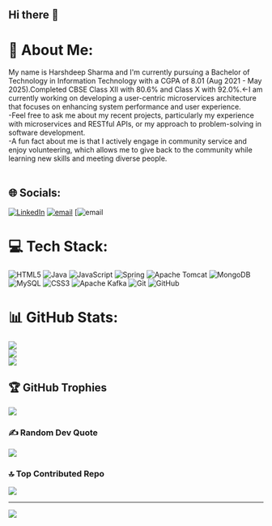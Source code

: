 ## Hi there 👋
# 💫 About Me:
My name is Harshdeep Sharma and I'm currently pursuing a Bachelor of Technology in Information Technology with a CGPA of 8.01 (Aug 2021 - May 2025).Completed CBSE Class XII with 80.6% and Class X with 92.0%.<-I am currently working on developing a user-centric microservices architecture that focuses on enhancing system performance and user experience.<br>-Feel free to ask me about my recent projects, particularly my experience with microservices and RESTful APIs, or my approach to problem-solving in software development.<br>-A fun fact about me is that I actively engage in community service and enjoy volunteering, which allows me to give back to the community while learning new skills and meeting diverse people.<br><br>


## 🌐 Socials:
[![LinkedIn](https://img.shields.io/badge/LinkedIn-%230077B5.svg?logo=linkedin&logoColor=white)](https://linkedin.com/in/https://www.linkedin.com/in/harshdeep-sharma-600899250/)
[![email](https://img.shields.io/badge/Email-D14836?logo=gmail&logoColor=white)](mailto:sharmaharshdeep6@gmail.com) 
[![email](https://harshdeepsharmaportfolio.netlify.app/) 
# 💻 Tech Stack:
![HTML5](https://img.shields.io/badge/html5-%23E34F26.svg?style=for-the-badge&logo=html5&logoColor=white) ![Java](https://img.shields.io/badge/java-%23ED8B00.svg?style=for-the-badge&logo=openjdk&logoColor=white) ![JavaScript](https://img.shields.io/badge/javascript-%23323330.svg?style=for-the-badge&logo=javascript&logoColor=%23F7DF1E) ![Spring](https://img.shields.io/badge/spring-%236DB33F.svg?style=for-the-badge&logo=spring&logoColor=white) ![Apache Tomcat](https://img.shields.io/badge/apache%20tomcat-%23F8DC75.svg?style=for-the-badge&logo=apache-tomcat&logoColor=black) ![MongoDB](https://img.shields.io/badge/MongoDB-%234ea94b.svg?style=for-the-badge&logo=mongodb&logoColor=white) ![MySQL](https://img.shields.io/badge/mysql-4479A1.svg?style=for-the-badge&logo=mysql&logoColor=white) ![CSS3](https://img.shields.io/badge/css3-%231572B6.svg?style=for-the-badge&logo=css3&logoColor=white) ![Apache Kafka](https://img.shields.io/badge/Apache%20Kafka-000?style=for-the-badge&logo=apachekafka) ![Git](https://img.shields.io/badge/git-%23F05033.svg?style=for-the-badge&logo=git&logoColor=white) ![GitHub](https://img.shields.io/badge/github-%23121011.svg?style=for-the-badge&logo=github&logoColor=white)
# 📊 GitHub Stats:
![](https://github-readme-stats.vercel.app/api?username=Harshdeepsharma2003&theme=dark&hide_border=false&include_all_commits=true&count_private=true)<br/>
![](https://github-readme-streak-stats.herokuapp.com/?user=Harshdeepsharma2003&theme=dark&hide_border=false)<br/>
![](https://github-readme-stats.vercel.app/api/top-langs/?username=Harshdeepsharma2003&theme=dark&hide_border=false&include_all_commits=true&count_private=true&layout=compact)

## 🏆 GitHub Trophies
![](https://github-profile-trophy.vercel.app/?username=Harshdeepsharma2003&theme=radical&no-frame=false&no-bg=false&margin-w=4)

### ✍️ Random Dev Quote
![](https://quotes-github-readme.vercel.app/api?type=horizontal&theme=radical)

### 🔝 Top Contributed Repo
![](https://github-contributor-stats.vercel.app/api?username=Harshdeepsharma2003&limit=5&theme=dark&combine_all_yearly_contributions=true)

---
[![](https://visitcount.itsvg.in/api?id=Harshdeepsharma2003&icon=0&color=0)](https://visitcount.itsvg.in)

<!-- Proudly created with GPRM ( https://gprm.itsvg.in ) -->

<!--
**Harshdeepsharma2003/Harshdeepsharma2003** is a ✨ _special_ ✨ repository because its `README.md` (this file) appears on your GitHub profile.

Here are some ideas to get you started:

- 🔭 I’m currently working on ...
- 🌱 I’m currently learning ...
- 👯 I’m looking to collaborate on ...
- 🤔 I’m looking for help with ...
- 💬 Ask me about ...
- 📫 How to reach me: ...
- 😄 Pronouns: ...
- ⚡ Fun fact: ...
-->
